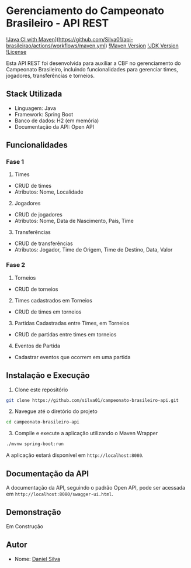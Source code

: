# Gerenciamento do Campeonato Brasileiro - API REST

[!Java CI with Maven](https://github.com/Silva01/api-brasileirao/actions/workflows/maven.yml/badge.svg?branch=main)](https://github.com/Silva01/api-brasileirao/actions/workflows/maven.yml)
[!Maven Version](https://img.shields.io/badge/maven-3.8.1-blue)
[!JDK Version](https://img.shields.io/badge/jdk-17-orange)
[!License](https://img.shields.io/github/license/silva01/api-brasileirao)


Esta API REST foi desenvolvida para auxiliar a CBF no gerenciamento do Campeonato Brasileiro, incluindo funcionalidades para gerenciar times, jogadores, transferências e torneios.

## Stack Utilizada

- Linguagem: Java
- Framework: Spring Boot
- Banco de dados: H2 (em memória)
- Documentação da API: Open API

## Funcionalidades

### Fase 1

1. Times
- CRUD de times
- Atributos: Nome, Localidade
2. Jogadores
- CRUD de jogadores
- Atributos: Nome, Data de Nascimento, País, Time
3. Transferências
- CRUD de transferências
- Atributos: Jogador, Time de Origem, Time de Destino, Data, Valor

### Fase 2

1. Torneios
- CRUD de torneios
2. Times cadastrados em Torneios
- CRUD de times em torneios
3. Partidas Cadastradas entre Times, em Torneios
- CRUD de partidas entre times em torneios
4. Eventos de Partida
- Cadastrar eventos que ocorrem em uma partida

## Instalação e Execução

1. Clone este repositório

```bash
git clone https://github.com/silva01/campeonato-brasileiro-api.git
```

2. Navegue até o diretório do projeto

```bash
cd campeonato-brasileiro-api
```

3. Compile e execute a aplicação utilizando o Maven Wrapper

```bash
./mvnw spring-boot:run
```

A aplicação estará disponível em `http://localhost:8080`.

## Documentação da API

A documentação da API, seguindo o padrão Open API, pode ser acessada em `http://localhost:8080/swagger-ui.html`.

## Demonstração

Em Construção

## Autor

- Nome: [Daniel Silva](https://github.com/Silva01)
